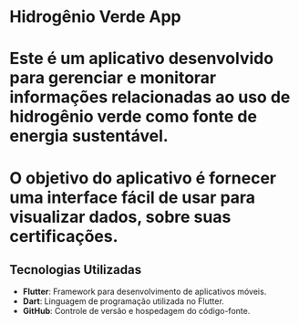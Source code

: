 # Hidrogênio Verde App

Este é um aplicativo desenvolvido para gerenciar e monitorar informações relacionadas ao uso de hidrogênio verde como fonte de energia sustentável. 
=

O objetivo do aplicativo é fornecer uma interface fácil de usar para visualizar dados, sobre suas certificações.
=
## Tecnologias Utilizadas

- **Flutter**: Framework para desenvolvimento de aplicativos móveis.
- **Dart**: Linguagem de programação utilizada no Flutter.
- **GitHub**: Controle de versão e hospedagem do código-fonte.

